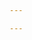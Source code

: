 ```yaml
---

---
```


<!---
date: "2021-01-02"
draft: false
excerpt: Grid is the very first CSS module created specifically to solve the layout
  problems we’ve all been hacking our way around for as long as we’ve been making
  websites.
layout: single-series
subtitle: ""
title: Warm woolen mittens
weight: 3

{{< here >}}


## part 2!

### does this work?

---

## now for some very cool things

## more

## get ready!

-->
